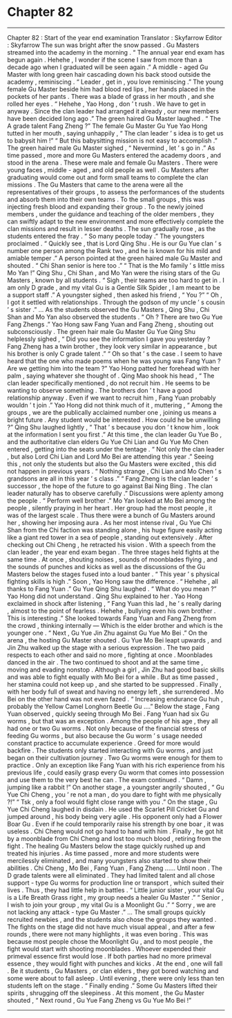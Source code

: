 
# Chapter 82


---

Chapter 82 : Start of the year end examination
Translator :
Skyfarrow
Editor :
Skyfarrow
The sun was bright after the snow passed .
Gu Masters streamed into the academy in the morning .
“ The annual year end exam has begun again . Hehehe , I wonder if the scene I saw from more than a decade ago when I graduated will be seen again .” A middle - aged Gu Master with long green hair cascading down his back stood outside the academy , reminiscing .
“ Leader , get in , you love reminiscing .” The young female Gu Master beside him had blood red lips , her hands placed in the pockets of her pants . There was a blade of grass in her mouth , and she rolled her eyes .
“ Hehehe , Yao Hong , don ’ t rush . We have to get in anyway . Since the clan leader had arranged it already , our new members have been decided long ago .” The green haired Gu Master laughed .
“ The A grade talent Fang Zheng ?” The female Gu Master Gu Yue Yao Hong tutted in her mouth , saying unhappily , “ The clan leader ’ s idea is to get us to babysit him !”
“ But this babysitting mission is not easy to accomplish .” The green haired male Gu Master sighed , “ Nevermind , let ’ s go in .”
As time passed , more and more Gu Masters entered the academy doors , and stood in the arena .
These were male and female Gu Masters . There were young faces , middle - aged , and old people as well .
Gu Masters after graduating would come out and form small teams to complete the clan missions . The Gu Masters that came to the arena were all the representatives of their groups , to assess the performances of the students and absorb them into their own teams .
To the small groups , this was injecting fresh blood and expanding their group .
To the newly joined members , under the guidance and teaching of the older members , they can swiftly adapt to the new environment and more effectively complete the clan missions and result in lesser deaths .
The sun gradually rose , as the students entered the fray .
“ So many people today .” The youngsters proclaimed .
“ Quickly see , that is Lord Qing Shu . He is our Gu Yue clan ’ s number one person among the Rank two , and he is known for his mild and amiable temper .” A person pointed at the green haired male Gu Master and shouted .
“ Chi Shan senior is here too .”
“ That is the Mo family ’ s little miss Mo Yan !”
Qing Shu , Chi Shan , and Mo Yan were the rising stars of the Gu Masters , known by all students .
“ Sigh , their teams are too hard to get in . I am only D grade , and my vital Gu is a Gentle Silk Spider , I am meant to be a support staff .” A youngster sighed , then asked his friend , “ You ?”
“ Oh , I got it settled with relationships . Through the godson of my uncle ’ s cousin ’ s sister .”
…
As the students observed the Gu Masters , Qing Shu , Chi Shan and Mo Yan also observed the students .
“ Oh ? There are two Gu Yue Fang Zhengs .” Yao Hong saw Fang Yuan and Fang Zheng , shouting out subconsciously .
The green hair male Gu Master Gu Yue Qing Shu helplessly sighed , “ Did you see the information I gave you yesterday ? Fang Zheng has a twin brother , they look very similar in appearance , but his brother is only C grade talent .”
“ Oh so that ’ s the case . I seem to have heard that the one who made poems when he was young was Fang Yuan ? Are we getting him into the team ?” Yao Hong patted her forehead with her palm , saying whatever she thought of .
Qing Mao shook his head , “ The clan leader specifically mentioned , do not recruit him . He seems to be wanting to observe something . The brothers don ’ t have a good relationship anyway . Even if we want to recruit him , Fang Yuan probably wouldn ’ t join .”
Yao Hong did not think much of it , muttering , “ Among the groups , we are the publically acclaimed number one , joining us means a bright future . Any student would be interested . How could he be unwilling ?”
Qing Shu laughed lightly , “ That ’ s because you don ’ t know him , look at the information I sent you first .”
At this time , the clan leader Gu Yue Bo , and the authoritative clan elders Gu Yue Chi Lian and Gu Yue Mo Chen entered , getting into the seats under the tentage .
“ Not only the clan leader , but also Lord Chi Lian and Lord Mo Bei are attending this year .”
Seeing this , not only the students but also the Gu Masters were excited , this did not happen in previous years .
“ Nothing strange , Chi Lian and Mo Chen ’ s grandsons are all in this year ’ s class .”
“ Fang Zheng is the clan leader ’ s successor , the hope of the future to go against Bai Ning Bing . The clan leader naturally has to observe carefully .”
Discussions were aplenty among the people .
“ Perform well brother .” Mo Yan looked at Mo Bei among the people , silently praying in her heart . Her group had the most people , it was of the largest scale . Thus there were a bunch of Gu Masters around her , showing her imposing aura .
As her most intense rival , Gu Yue Chi Shan from the Chi faction was standing alone , his huge figure easily acting like a giant red tower in a sea of people , standing out extensively .
After checking out Chi Cheng , he retracted his vision .
With a speech from the clan leader , the year end exam began .
The three stages held fights at the same time .
At once , shouting noises , sounds of moonblades flying , and the sounds of punches and kicks as well as the discussions of the Gu Masters below the stages fused into a loud banter .
“ This year ’ s physical fighting skills is high .” Soon , Yao Hong saw the difference .
“ Hehehe , all thanks to Fang Yuan .” Gu Yue Qing Shu laughed .
“ What do you mean ?” Yao Hong did not understand .
Qing Shu explained to her .
Yao Hong exclaimed in shock after listening , “ Fang Yuan this lad , he ’ s really daring , almost to the point of fearless . Hehehe , bullying even his own brother . This is interesting .”
She looked towards Fang Yuan and Fang Zheng from the crowd , thinking internally — Which is the elder brother and which is the younger one .
“ Next , Gu Yue Jin Zhu against Gu Yue Mo Bei .” On the arena , the hosting Gu Master shouted .
Gu Yue Mo Bei leapt upwards , and Jin Zhu walked up the stage with a serious expression .
The two paid respects to each other and said no more , fighting at once . Moonblades danced in the air .
The two continued to shoot and at the same time , moving and evading nonstop .
Although a girl , Jin Zhu had good basic skills and was able to fight equally with Mo Bei for a while . But as time passed , her stamina could not keep up , and she started to be suppressed .
Finally , with her body full of sweat and having no energy left , she surrendered .
Mo Bei on the other hand was not even fazed .
“ Increasing endurance Gu huh , probably the Yellow Camel Longhorn Beetle Gu ….” Below the stage , Fang Yuan observed , quickly seeing through Mo Bei .
Fang Yuan had six Gu worms , but that was an exception . Among the people of his age , they all had one or two Gu worms .
Not only because of the financial stress of feeding Gu worms , but also because the Gu worm ’ s usage needed constant practice to accumulate experience .
Greed for more would backfire . The students only started interacting with Gu worms , and just began on their cultivation journey . Two Gu worms were enough for them to practice .
Only an exception like Fang Yuan with his rich experience from his previous life , could easily grasp every Gu worm that comes into possession and use them to the very best he can .
The exam continued .
“ Damn , jumping like a rabbit !” On another stage , a youngster angrily shouted , “ Gu Yue Chi Cheng , you ’ re not a man , do you dare to fight with me physically ?!”
“ Tsk , only a fool would fight close range with you .” On the stage , Gu Yue Chi Cheng laughed in disdain . He used the Scarlet Pill Cricket Gu and jumped around , his body being very agile .
His opponent only had a Flower Boar Gu . Even if he could temporarily raise his strength by one boar , it was useless . Chi Cheng would not go hand to hand with him .
Finally , he got hit by a moonblade from Chi Cheng and lost too much blood , retiring from the fight .
The healing Gu Masters below the stage quickly rushed up and treated his injuries .
As time passed , more and more students were mercilessly eliminated , and many youngsters also started to show their abilities .
Chi Cheng , Mo Bei , Fang Yuan , Fang Zheng ……
Until noon .
The D grade talents were all eliminated . They had limited talent and all chose support - type Gu worms for production line or transport , which suited their lives . Thus , they had little help in battles .
“ Little junior sister , your vital Gu is a Life Breath Grass right , my group needs a healer Gu Master .”
“ Senior , I wish to join your group , my vital Gu is a Moonlight Gu .”
“ Sorry , we are not lacking any attack - type Gu Master .”
…
The small groups quickly recruited newbies , and the students also chose the groups they wanted .
The fights on the stage did not have much visual appeal , and after a few rounds , there were not many highlights , it was even boring . This was because most people chose the Moonlight Gu , and to most people , the fight would start with shooting moonblades . Whoever expended their primeval essence first would lose .
If both parties had no more primeval essence , they would fight with punches and kicks . At the end , one will fall .
Be it students , Gu Masters , or clan elders , they got bored watching and some were about to fall asleep .
Until evening , there were only less than ten students left on the stage .
“ Finally ending .” Some Gu Masters lifted their spirits , shrugging off the sleepiness .
At this moment , the Gu Master shouted , “ Next round , Gu Yue Fang Zheng vs Gu Yue Mo Bei !”

---

